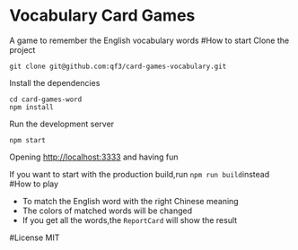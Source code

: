 # Vocabulary Card Games
A game to remember the English vocabulary words
#How to start
Clone the project
```
git clone git@github.com:qf3/card-games-vocabulary.git
```
Install the dependencies
```
cd card-games-word
npm install 
```
Run the development server
```
npm start
```
Opening [http://localhost:3333](http://localhost:3333) and having fun

If you want to start with the production build,run `npm run build`instead
#How to play
* To match the English word with the right Chinese meaning
* The colors of matched words will be changed
* If you get all the words,the `ReportCard` will show the result

#License
MIT
